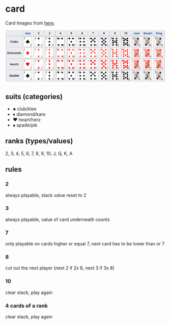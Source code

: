 # card
Card Images from [here](http://acbl.mybigcommerce.com/52-playing-cards/).

![card deck](assets/doc/deck.png)

## suits (categories)
* ♣ club/klee
* ♦ diamond/karo
* ♥ heart/herz
* ♠ spade/pik

## ranks (types/values)
2, 3, 4, 5, 6, 7, 8, 9, 10, J, Q, K, A

## rules
### 2
always playable, stack value reset to 2

### 3
always playable, value of card underneath counts

### 7
only playable on cards higher or equal 7, next card has to be lower than or 7

### 8
cut out the next player (next 2 if 2x 8, next 3 if 3x 8)

### 10
clear stack, play again

### 4 cards of a rank
clear stack, play again
